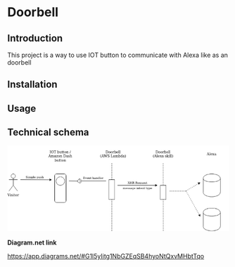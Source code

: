 # Doorbell

## Introduction

This project is a way to use IOT button to communicate with Alexa like as an doorbell

## Installation

## Usage

## Technical schema

![Sequence diagram](doorbell.png)

**Diagram.net link**

https://app.diagrams.net/#G1l5yIitg1NbGZEqSB4hyoNtQxvMHbtTqo
